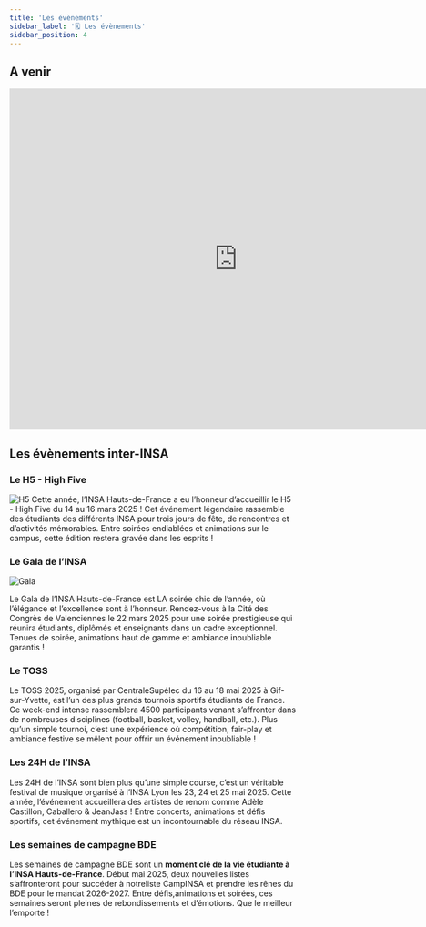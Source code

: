 ```yaml
---
title: 'Les évènements'
sidebar_label: '🗓️ Les évènements'
sidebar_position: 4
---
```

## A venir

<iframe src="https://calendar.google.com/calendar/u/0/embed?color=%234986e7&color=%237bd148&color=%23b99aff&color=%23d06b64&color=%23f691b2&src=c_636fd23d7309e28f094f4faa8264c0db4362c6f9fa3c66169c631b154ccd6cba@group.calendar.google.com&src=c_8139ad11b8ad56b3fae6259fa6811b9a472e21e59d29bf41f74e2f2040dfd528@group.calendar.google.com&src=c_ba6390e875dffbc739525b202170ee48b518fe9bed0e35f1db320ba5add6a525@group.calendar.google.com&src=c_bdcbd9e5948133a0c84e8790e10e1f972bd8b714f203fa5b60b77873cd2d6c7b@group.calendar.google.com&src=c_c2197c247bfc828f36b8e97162aeaa0c43753676cc66e2245b06318fd38027ce@group.calendar.google.com" width="800" height="600" frameborder="0" scrolling="no"></iframe>










## Les évènements inter-INSA

### Le H5 - High Five

![H5](/img/bde/events/highfiverose.png)
Cette année, l’INSA Hauts-de-France a eu l’honneur d’accueillir le H5 - High Five du 14 au 16 mars 2025 ! Cet événement légendaire rassemble des étudiants des différents INSA pour trois jours de fête, de rencontres et d’activités mémorables. Entre soirées endiablées et animations sur le campus, cette édition restera gravée dans les esprits !


### Le Gala de l’INSA

![Gala](/img/bde/events/gala-insa-22-23.webp)

Le Gala de l’INSA Hauts-de-France est LA soirée chic de l’année, où l’élégance et l’excellence sont à l’honneur. Rendez-vous à la Cité des Congrès de Valenciennes le 22 mars 2025 pour une soirée prestigieuse qui réunira étudiants, diplômés et enseignants dans un cadre exceptionnel. Tenues de soirée, animations haut de gamme et ambiance inoubliable garantis !

### Le TOSS
Le TOSS 2025, organisé par CentraleSupélec du 16 au 18 mai 2025 à Gif-sur-Yvette, est l’un des plus grands tournois sportifs étudiants de France. Ce week-end intense rassemblera 4500 participants venant s’affronter dans de nombreuses disciplines (football, basket, volley, handball, etc.). Plus qu’un simple tournoi, c’est une expérience où compétition, fair-play et ambiance festive se mêlent pour offrir un événement inoubliable !


### Les 24H de l’INSA
Les 24H de l’INSA sont bien plus qu’une simple course, c’est un véritable festival de musique organisé à l’INSA Lyon les 23, 24 et 25 mai 2025. Cette année, l’événement accueillera des artistes de renom comme Adèle Castillon, Caballero & JeanJass ! Entre concerts, animations et défis sportifs, cet événement mythique est un incontournable du réseau INSA.

### Les semaines de campagne BDE
Les semaines de campagne BDE sont un **moment clé de la vie étudiante à l’INSA Hauts-de-France**. Début mai 2025, deux nouvelles listes s’affronteront pour succéder à notreliste CampINSA et prendre les rênes du BDE pour le mandat 2026-2027. Entre défis,animations et soirées, ces semaines seront pleines de rebondissements et d’émotions. Que le meilleur l’emporte !
